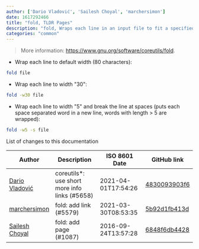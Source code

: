 ```yaml
---
author: ['Dario Vladović', 'Sailesh Choyal', 'marchersimon']
date: 1617292466
title: "fold, TLDR Pages"
description: "fold, Wraps each line in an input file to fit a specified width and prints it to the standard output."
categories: "common"
---
```

> More information: <https://www.gnu.org/software/coreutils/fold>.

- Wrap each line to default width (80 characters):

```bash
fold file
```

- Wrap each line to width "30":

```bash
fold -w30 file
```

- Wrap each line to width "5" and break the line at spaces (puts each space separated word in a new line, words with length > 5 are wrapped):

```bash
fold -w5 -s file
```
List of changes to this documentation


Author | Description | ISO 8601 Date | GitHub link
------|-----|-----|-----
[Dario Vladović](mailto:d.vladimyr@gmail.com) | coreutils*: use short more info links (#5658) | 2021-04-01T17:54:26 | [4830093903f6](https://github.com/tldr-pages/tldr/commit/4830093903f66ccf3ebbc2ecf477286e45edac59)
[marchersimon](mailto:50295997+marchersimon@users.noreply.github.com) | fold: add link (#5579) | 2021-03-30T08:53:35 | [5b92d1fb413d](https://github.com/tldr-pages/tldr/commit/5b92d1fb413d2d1d53d785e0b9191860902e8af1)
[Sailesh Choyal](mailto:gamebusterz2@gmail.com) | fold: add page (#1087) | 2016-09-24T13:57:28 | [6848f6db4428](https://github.com/tldr-pages/tldr/commit/6848f6db4428009f0691c6ea7da557118fc17570)

